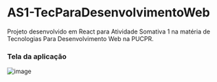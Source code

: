 # AS1-TecParaDesenvolvimentoWeb
Projeto desenvolvido em React para Atividade Somativa 1 na matéria de Tecnologias Para Desenvolvimento Web na PUCPR.

### Tela da aplicação
![image](https://github.com/brunocesarfranco/AS1-TecParaDesenvolvimentoWeb/assets/80123383/417fbeeb-ef26-4f04-b2a1-f599f28ed087)
